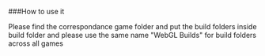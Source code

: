 ###How to use it


Please find the correspondance game folder and put the build folders inside
build folder and please use the same name "WebGL Builds" for build folders across all games

